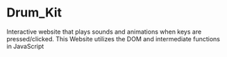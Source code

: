 # Drum_Kit
Interactive website that plays sounds and animations when keys are pressed/clicked. This Website utilizes the DOM and intermediate functions in JavaScript
